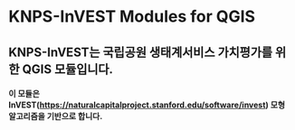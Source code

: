KNPS-InVEST Modules for QGIS
============================

## KNPS-InVEST는 국립공원 생태계서비스 가치평가를 위한 QGIS 모듈입니다.
#### 이 모듈은 InVEST(https://naturalcapitalproject.stanford.edu/software/invest) 모형 알고리즘을 기반으로 합니다.
####

